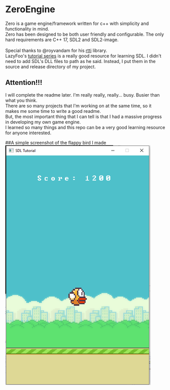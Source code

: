 # ZeroEngine
Zero is a game engine/framework written for c++ with simplicity and functionality in mind.<br />
Zero has been designed to be both user friendly and configurable. The only hard requirements are C++ 17, SDL2 and SDL2-image.<br /><br />
Special thanks to @royvandam for his <a href="https://github.com/royvandam/rtti">rtti</a> library.<br />
LazyFoo's <a href="https://lazyfoo.net/tutorials/SDL/">tutorial series</a> is a really good resource for learning SDL. I didn't need to add SDL's DLL files to path as he said. Instead, I put them in the source and release directory of my project.

## Attention!!!
I will complete the readme later. I'm really really, really... busy. Busier than what you think.<br />
There are so many projects that I'm working on at the same time, so it makes me some time to write a good readme.<br />
But, the most important thing that I can tell is that I had a massive progress in developing my own game engine.<br />
I learned so many things and this repo can be a very good learning resource for anyone interested.

##A simple screenshot of the flappy bird I made
<img src="./screenshots/bird.png"></img>
